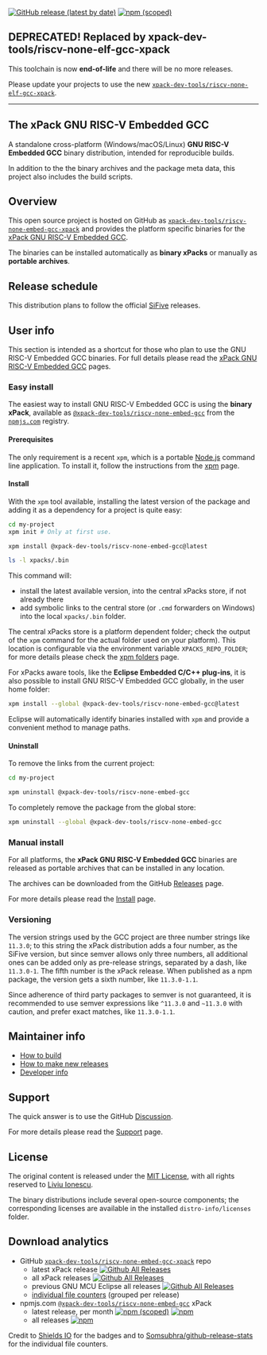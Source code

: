 [![GitHub release (latest by date)](https://img.shields.io/github/v/release/xpack-dev-tools/riscv-none-embed-gcc-xpack)](https://github.com/xpack-dev-tools/riscv-none-embed-gcc-xpack/releases)
[![npm (scoped)](https://img.shields.io/npm/v/@xpack-dev-tools/riscv-none-embed-gcc.svg)](https://www.npmjs.com/package/@xpack-dev-tools/riscv-none-embed-gcc)

## DEPRECATED! Replaced by xpack-dev-tools/riscv-none-elf-gcc-xpack

This toolchain is now **end-of-life** and there will be no more releases.

Please update your projects to use the new
[`xpack-dev-tools/riscv-none-elf-gcc-xpack`](https://github.com/xpack-dev-tools/riscv-none-elf-gcc-xpack).

---

## The xPack GNU RISC-V Embedded GCC

A standalone cross-platform (Windows/macOS/Linux) **GNU RISC-V Embedded GCC**
binary distribution, intended for reproducible builds.

In addition to the the binary archives and the package meta data,
this project also includes the build scripts.

## Overview

This open source project is hosted on GitHub as
[`xpack-dev-tools/riscv-none-embed-gcc-xpack`](https://github.com/xpack-dev-tools/riscv-none-embed-gcc-xpack)
and provides the platform specific binaries for the
[xPack GNU RISC-V Embedded GCC](https://xpack.github.io/riscv-none-embed-gcc/).

The binaries can be installed automatically as **binary xPacks** or manually as
**portable archives**.

## Release schedule

This distribution plans to follow the official
[SiFive](https://www.sifive.com/software) releases.

## User info

This section is intended as a shortcut for those who plan
to use the GNU RISC-V Embedded GCC binaries. For full details please read the
[xPack GNU RISC-V Embedded GCC](https://xpack.github.io/riscv-none-embed-gcc/) pages.

### Easy install

The easiest way to install GNU RISC-V Embedded GCC is using the **binary xPack**, available as
[`@xpack-dev-tools/riscv-none-embed-gcc`](https://www.npmjs.com/package/@xpack-dev-tools/riscv-none-embed-gcc)
from the [`npmjs.com`](https://www.npmjs.com) registry.

#### Prerequisites

The only requirement is a recent
`xpm`, which is a portable
[Node.js](https://nodejs.org) command line application. To install it,
follow the instructions from the
[xpm](https://xpack.github.io/xpm/install/) page.

#### Install

With the `xpm` tool available, installing
the latest version of the package and adding it as
a dependency for a project is quite easy:

```sh
cd my-project
xpm init # Only at first use.

xpm install @xpack-dev-tools/riscv-none-embed-gcc@latest

ls -l xpacks/.bin
```

This command will:

- install the latest available version,
into the central xPacks store, if not already there
- add symbolic links to the central store
(or `.cmd` forwarders on Windows) into
the local `xpacks/.bin` folder.

The central xPacks store is a platform dependent
folder; check the output of the `xpm` command for the actual
folder used on your platform).
This location is configurable via the environment variable
`XPACKS_REPO_FOLDER`; for more details please check the
[xpm folders](https://xpack.github.io/xpm/folders/) page.

For xPacks aware tools, like the **Eclipse Embedded C/C++ plug-ins**,
it is also possible to install GNU RISC-V Embedded GCC globally, in the user home folder:

```sh
xpm install --global @xpack-dev-tools/riscv-none-embed-gcc@latest
```

Eclipse will automatically
identify binaries installed with
`xpm` and provide a convenient method to manage paths.

#### Uninstall

To remove the links from the current project:

```sh
cd my-project

xpm uninstall @xpack-dev-tools/riscv-none-embed-gcc
```

To completely remove the package from the global store:

```sh
xpm uninstall --global @xpack-dev-tools/riscv-none-embed-gcc
```

### Manual install

For all platforms, the **xPack GNU RISC-V Embedded GCC**
binaries are released as portable
archives that can be installed in any location.

The archives can be downloaded from the
GitHub [Releases](https://github.com/xpack-dev-tools/riscv-none-embed-gcc-xpack/releases/)
page.

For more details please read the
[Install](https://xpack.github.io/riscv-none-embed-gcc/install/) page.

### Versioning

The version strings used by the GCC project are three number strings
like `11.3.0`; to this string the xPack distribution adds a four number,
as the SiFive version,
but since semver allows only three numbers, all additional ones can
be added only as pre-release strings, separated by a dash,
like `11.3.0-1`. The fifth number is the xPack release.
When published as a npm package, the version gets
a sixth number, like `11.3.0-1.1`.

Since adherence of third party packages to semver is not guaranteed,
it is recommended to use semver expressions like `^11.3.0` and `~11.3.0`
with caution, and prefer exact matches, like `11.3.0-1.1`.

## Maintainer info

- [How to build](https://github.com/xpack-dev-tools/riscv-none-embed-gcc-xpack/blob/xpack/README-BUILD.md)
- [How to make new releases](https://github.com/xpack-dev-tools/riscv-none-embed-gcc-xpack/blob/xpack/README-RELEASE.md)
- [Developer info](https://github.com/xpack-dev-tools/riscv-none-embed-gcc-xpack/blob/xpack/README-DEVELOP.md)

## Support

The quick answer is to use the GitHub
[Discussion](https://github.com/xpack-dev-tools/riscv-none-embed-gcc-xpack/discussions/).

For more details please read the
[Support](https://xpack.github.io/riscv-none-embed-gcc/support/) page.

## License

The original content is released under the
[MIT License](https://opensource.org/licenses/MIT), with all rights
reserved to [Liviu Ionescu](https://github.com/ilg-ul/).

The binary distributions include several open-source components; the
corresponding licenses are available in the installed
`distro-info/licenses` folder.

## Download analytics

- GitHub [`xpack-dev-tools/riscv-none-embed-gcc-xpack`](https://github.com/xpack-dev-tools/riscv-none-embed-gcc-xpack/) repo
  - latest xPack release
[![Github All Releases](https://img.shields.io/github/downloads/xpack-dev-tools/riscv-none-embed-gcc-xpack/latest/total.svg)](https://github.com/xpack-dev-tools/riscv-none-embed-gcc-xpack/releases/)
  - all xPack releases [![Github All Releases](https://img.shields.io/github/downloads/xpack-dev-tools/riscv-none-embed-gcc-xpack/total.svg)](https://github.com/xpack-dev-tools/riscv-none-embed-gcc-xpack/releases/)
  - previous GNU MCU Eclipse all releases [![Github All Releases](https://img.shields.io/github/downloads/gnu-mcu-eclipse/riscv-none-embed-gcc/total.svg)](https://github.com/gnu-mcu-eclipse/riscv-none-embed-gcc/releases/)
  - [individual file counters](https://somsubhra.github.io/github-release-stats/?username=xpack-dev-tools&repository=riscv-none-embed-gcc-xpack) (grouped per release)
- npmjs.com [`@xpack-dev-tools/riscv-none-embed-gcc`](https://www.npmjs.com/package/@xpack-dev-tools/riscv-none-embed-gcc/) xPack
  - latest release, per month
[![npm (scoped)](https://img.shields.io/npm/v/@xpack-dev-tools/riscv-none-embed-gcc.svg)](https://www.npmjs.com/package/@xpack-dev-tools/riscv-none-embed-gcc/)
[![npm](https://img.shields.io/npm/dm/@xpack-dev-tools/riscv-none-embed-gcc.svg)](https://www.npmjs.com/package/@xpack-dev-tools/riscv-none-embed-gcc/)
  - all releases [![npm](https://img.shields.io/npm/dt/@xpack-dev-tools/riscv-none-embed-gcc.svg)](https://www.npmjs.com/package/@xpack-dev-tools/riscv-none-embed-gcc/)

Credit to [Shields IO](https://shields.io) for the badges and to
[Somsubhra/github-release-stats](https://github.com/Somsubhra/github-release-stats)
for the individual file counters.
